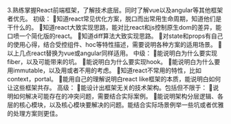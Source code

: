 
3.熟练掌握React前端框架，了解技术底层。同时了解vue以及angular等其他框架者优先。 
初级：
知道react常见优化方案，脱口而出常用生命周期，知道他们是干什么的。
知道react大致实现思路，能对比react和js控制原生dom的差异，能口喷一个简化版的react。
知道diff算法大致实现思路。
对state和props有自己的使用心得，结合受控组件、hoc等特性描述，需要说明各种方案的适用场景。
以上几点react替换为vue或angular同样适用。
中级：
能说明白为什么要实现fiber，以及可能带来的坑。
能说明白为什么要实现hook。
能说明白为什么要用immutable，以及用或者不用的考虑。
知道react不常用的特性，比如context，portal。
能用自己的理解说明白react like框架的本质，能说明白如何让这些框架共存。
高级：
能设计出框架无关的技术架构。包括但不限于：
说明如何解决可能存在的冲突问题，需要结合实际案例。
能说明架构分层逻辑、各层的核心模块，以及核心模块要解决的问题。能结合实际场景例举一些坑或者优雅的处理方案则更佳。